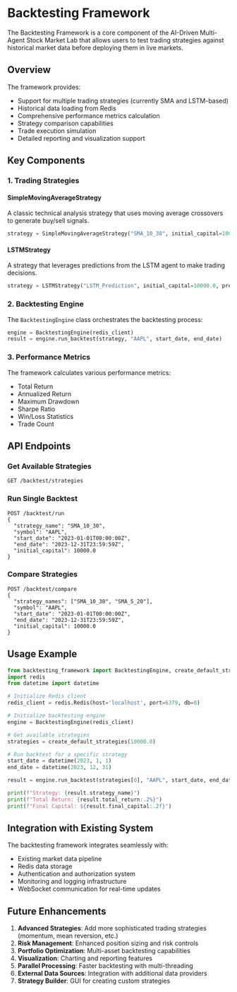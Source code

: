 # Backtesting Framework

The Backtesting Framework is a core component of the AI-Driven Multi-Agent Stock Market Lab that allows users to test trading strategies against historical market data before deploying them in live markets.

## Overview

The framework provides:
- Support for multiple trading strategies (currently SMA and LSTM-based)
- Historical data loading from Redis
- Comprehensive performance metrics calculation
- Strategy comparison capabilities
- Trade execution simulation
- Detailed reporting and visualization support

## Key Components

### 1. Trading Strategies

#### SimpleMovingAverageStrategy
A classic technical analysis strategy that uses moving average crossovers to generate buy/sell signals.

```python
strategy = SimpleMovingAverageStrategy("SMA_10_30", initial_capital=10000.0, short_window=10, long_window=30)
```

#### LSTMStrategy
A strategy that leverages predictions from the LSTM agent to make trading decisions.

```python
strategy = LSTMStrategy("LSTM_Prediction", initial_capital=10000.0, prediction_threshold=0.02)
```

### 2. Backtesting Engine

The `BacktestingEngine` class orchestrates the backtesting process:

```python
engine = BacktestingEngine(redis_client)
result = engine.run_backtest(strategy, "AAPL", start_date, end_date)
```

### 3. Performance Metrics

The framework calculates various performance metrics:
- Total Return
- Annualized Return
- Maximum Drawdown
- Sharpe Ratio
- Win/Loss Statistics
- Trade Count

## API Endpoints

### Get Available Strategies
```
GET /backtest/strategies
```

### Run Single Backtest
```
POST /backtest/run
{
  "strategy_name": "SMA_10_30",
  "symbol": "AAPL",
  "start_date": "2023-01-01T00:00:00Z",
  "end_date": "2023-12-31T23:59:59Z",
  "initial_capital": 10000.0
}
```

### Compare Strategies
```
POST /backtest/compare
{
  "strategy_names": ["SMA_10_30", "SMA_5_20"],
  "symbol": "AAPL",
  "start_date": "2023-01-01T00:00:00Z",
  "end_date": "2023-12-31T23:59:59Z",
  "initial_capital": 10000.0
}
```

## Usage Example

```python
from backtesting_framework import BacktestingEngine, create_default_strategies
import redis
from datetime import datetime

# Initialize Redis client
redis_client = redis.Redis(host='localhost', port=6379, db=0)

# Initialize backtesting engine
engine = BacktestingEngine(redis_client)

# Get available strategies
strategies = create_default_strategies(10000.0)

# Run backtest for a specific strategy
start_date = datetime(2023, 1, 1)
end_date = datetime(2023, 12, 31)

result = engine.run_backtest(strategies[0], "AAPL", start_date, end_date)

print(f"Strategy: {result.strategy_name}")
print(f"Total Return: {result.total_return:.2%}")
print(f"Final Capital: ${result.final_capital:.2f}")
```

## Integration with Existing System

The backtesting framework integrates seamlessly with:
- Existing market data pipeline
- Redis data storage
- Authentication and authorization system
- Monitoring and logging infrastructure
- WebSocket communication for real-time updates

## Future Enhancements

1. **Advanced Strategies**: Add more sophisticated trading strategies (momentum, mean reversion, etc.)
2. **Risk Management**: Enhanced position sizing and risk controls
3. **Portfolio Optimization**: Multi-asset backtesting capabilities
4. **Visualization**: Charting and reporting features
5. **Parallel Processing**: Faster backtesting with multi-threading
6. **External Data Sources**: Integration with additional data providers
7. **Strategy Builder**: GUI for creating custom strategies